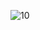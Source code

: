 ![10](https://user-images.githubusercontent.com/76967004/119611241-d176c080-bdd0-11eb-9111-83970a00c1a4.jpg)

